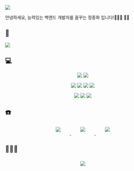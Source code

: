 <p>
<img src="https://capsule-render.vercel.app/api?type=waving&color=abd79e&height=250&section=header&text=Hello👋🏻%20I'm Jung!&fontSize=80&animation=twinkling&fontColor=FFFFFF" />
<p/>

<div> 안녕하세요, 능력있는 백엔드 개발자를 꿈꾸는 정종화 입니다!🧑🏻‍💻 💪🏻</div>

## 📃

<p>
  <img src="https://github-readme-stats.vercel.app/api?username=pistachio02&show_icons=true&theme=vue"/>
</p>

## 💻 

<p align="center">
  <img src="https://img.shields.io/badge/Javascript-abd79e?style=flat&logo=JavaScript&logoColor=FFFFFF"/>
  <img src="https://img.shields.io/badge/Node.js-abd79e?style=flat&logo=Node.js&logoColor=FFFFFF"/>
</p>

<p align="center">
  <img src="https://img.shields.io/badge/React-abd79e?style=flat&logo=React&logoColor=FFFFFF"/>
  <img src="https://img.shields.io/badge/Express-abd79e?style=flat&logo=express&logoColor=FFFFFF"/>
  <img src="https://img.shields.io/badge/MySql-abd79e?style=flat&logo=mysql&logoColor=FFFFFF"/>
  <img src="https://img.shields.io/badge/Sequelize-abd79e?style=flat&logo=sequelize&logoColor=FFFFFF"/>
</p>

<p align="center">
  <img src="https://img.shields.io/badge/Amazonaws-abd79e?style=flat&logo=amazonaws&logoColor=FFFFFF"/>
  <img src="https://img.shields.io/badge/Html-abd79e?style=flat&logo=html5&logoColor=FFFFFF"/>
  <img src="https://img.shields.io/badge/JsonWebTokens-abd79e?style=flat&logo=jsonwebtokens&logoColor=FFFFFF"/>
</p>


## ☎️

<div align="center">
    <a href="mailto:wiaptm0219@gmail.com" target="_blank">
        <img 
            src="https://img.shields.io/badge/Gmail-abd79e?style=flat&logo=gmail&logoColor=FFFFFF"
            style="height: auto; margin-left: 20px; margin-right: 20px; padding: 10px;"/>
    </a>
    <a href="https://www.instagram.com/jungjh___/" target="_blank">
        <img 
            src="https://img.shields.io/badge/Instagram-abd79e?style=flat&logo=instagram&logoColor=FFFFFF"
            style="height: auto; margin-left: 20px; margin-right: 20px; padding: 10px;"/>
    </a>
    <a href="https://velog.io/@pistachio02" target="_blank">
        <img 
            src="https://img.shields.io/badge/Velog-abd79e?style=flat&logo=blogger&logoColor=FFFFFF"
            style="height: auto; margin-left: 20px; margin-right: 20px; padding: 10px;"/>
    </a>
</div>

## 🤷🏻‍♂️ 

<p align="down">
  <div align=center>
    <img 
            src="https://hits.seeyoufarm.com/api/count/incr/badge.svg?url=https%3A%2F%2Fgithub.com%2Fpistachio02&count_bg=%2379C83D&title_bg=%23555555&icon=&icon_color=abd79e&title=hits&edge_flat=falseF"
            style="height: auto; margin-left: 20px; margin-right: 20px; padding: 10px;"/>
  </div>
</p>
